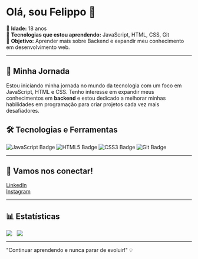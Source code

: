 # Olá, sou Felippo 👋

🔹 **Idade:** 18 anos  
🔹 **Tecnologias que estou aprendendo:** JavaScript, HTML, CSS, Git  
🔹 **Objetivo:** Aprender mais sobre Backend e expandir meu conhecimento em desenvolvimento web.

---

## 🚀 Minha Jornada

Estou iniciando minha jornada no mundo da tecnologia com um foco em JavaScript, HTML e CSS. Tenho interesse em expandir meus conhecimentos em **backend** e estou dedicado a melhorar minhas habilidades em programação para criar projetos cada vez mais desafiadores.

## 🛠 Tecnologias e Ferramentas

![JavaScript Badge](https://img.shields.io/badge/JavaScript-FFFF00?style=for-the-badge&logo=javascript&logoColor=black)
![HTML5 Badge](https://img.shields.io/badge/HTML5-E34F26?style=for-the-badge&logo=html5&logoColor=white)
![CSS3 Badge](https://img.shields.io/badge/CSS3-1572B6?style=for-the-badge&logo=css3&logoColor=white)
![Git Badge](https://img.shields.io/badge/Git-F05032?style=for-the-badge&logo=git&logoColor=white)

---

## 📱 Vamos nos conectar!

[LinkedIn](https://www.linkedin.com/in/felippo-misthyck/)  
[Instagram](https://www.instagram.com/misthyckk/)

---

## 📊 Estatísticas

<div style="display: flex; gap: 10px;">
  <img align="left" src="https://github-readme-stats.vercel.app/api?username=seu-username&show_icons=true&hide_title=true&theme=dark" />
  <img align="left" src="https://github-readme-stats.vercel.app/api/top-langs/?username=seu-username&langs_count=6&theme=dark" />
</div>

---


"Continuar aprendendo e nunca parar de evoluir!" 💡
